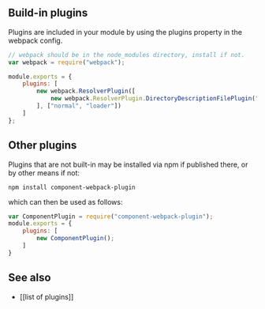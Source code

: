 ## Build-in plugins

Plugins are included in your module by using the plugins property in the webpack config.

``` javascript
// webpack should be in the node_modules directory, install if not.
var webpack = require("webpack");

module.exports = {
	plugins: [
		new webpack.ResolverPlugin([
			new webpack.ResolverPlugin.DirectoryDescriptionFilePlugin("bower.json", ["main"])
		], ["normal", "loader"])
	]
};
```

## Other plugins

Plugins that are not built-in may be installed via npm if published there, or by other means if not:

``` text
npm install component-webpack-plugin
```

which can then be used as follows:

``` javascript
var ComponentPlugin = require("component-webpack-plugin");
module.exports = {
	plugins: [
		new ComponentPlugin();
	]
}
```

## See also

* [[list of plugins]]